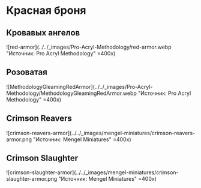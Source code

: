 # Красная броня

## Кровавых ангелов

![red-armor](../../_images/Pro-Acryl-Methodology/red-armor.webp "Источник: Pro Acryl Methodology" =400x)

## Розоватая

![MethodologyGleamingRedArmor](../../_images/Pro-Acryl-Methodology/MethodologyGleamingRedArmor.webp "Источник: Pro Acryl Methodology" =400x)

## Crimson Reavers

![crimson-reavers-armor](../../_images/mengel-miniatures/crimson-reavers-armor.png "Источник: Mengel Miniatures" =400x)

## Crimson Slaughter

![crimson-slaughter-armor](../../_images/mengel-miniatures/crimson-slaughter-armor.png "Источник: Mengel Miniatures" =400x)
